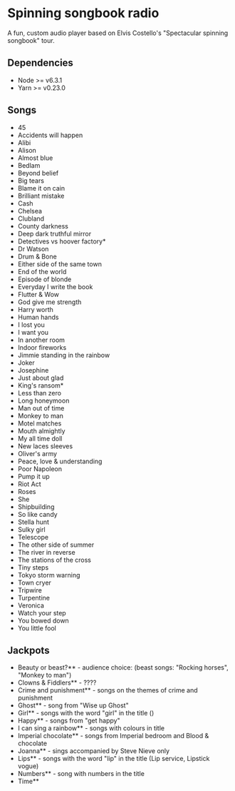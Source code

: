 # Spinning songbook radio

A fun, custom audio player based on Elvis Costello's "Spectacular spinning songbook" tour.

## Dependencies

- Node >= v6.3.1
- Yarn >= v0.23.0

## Songs

- 45
- Accidents will happen
- Alibi
- Alison
- Almost blue
- Bedlam
- Beyond belief
- Big tears
- Blame it on cain
- Brilliant mistake
- Cash
- Chelsea
- Clubland
- County darkness
- Deep dark truthful mirror
- Detectives vs hoover factory*
- Dr Watson
- Drum & Bone
- Either side of the same town
- End of the world
- Episode of blonde
- Everyday I write the book
- Flutter & Wow
- God give me strength
- Harry worth
- Human hands
- I lost you
- I want you
- In another room
- Indoor fireworks
- Jimmie standing in the rainbow
- Joker
- Josephine
- Just about glad
- King's ransom*
- Less than zero
- Long honeymoon
- Man out of time
- Monkey to man
- Motel matches
- Mouth almightly
- My all time doll
- New laces sleeves
- Oliver's army
- Peace, love & understanding
- Poor Napoleon
- Pump it up
- Riot Act
- Roses
- She
- Shipbuilding
- So like candy
- Stella hunt
- Sulky girl
- Telescope
- The other side of summer
- The river in reverse
- The stations of the cross
- Tiny steps
- Tokyo storm warning
- Town cryer
- Tripwire
- Turpentine
- Veronica
- Watch your step
- You bowed down
- You little fool

## Jackpots

- Beauty or beast?** - audience choice: (beast songs: "Rocking horses", "Monkey to man")
- Clowns & Fiddlers** - ????
- Crime and punishment** - songs on the themes of crime and punishment
- Ghost** - song from "Wise up Ghost"
- Girl** - songs with the word "girl" in the title ()
- Happy** - songs from "get happy"
- I can sing a rainbow** - songs with colours in title
- Imperial chocolate** - songs from Imperial bedroom and Blood & chocolate
- Joanna** - sings accompanied by Steve Nieve only
- Lips** - songs with the word "lip" in the title (Lip service, Lipstick vogue)
- Numbers** - song with numbers in the title
- Time**
